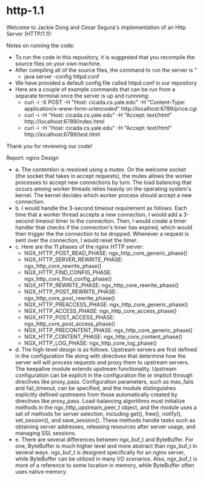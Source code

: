 # http-1.1

Welcome to Jackie Dong and Cesar Segura's implementation of an Http Server (HTTP/1.1)!

Notes on running the code:

- To run the code in this repository, it is suggested that you recompile the source files on your own machine.
- After compiling all of the source files, the command to run the server is "
    - java server -config httpd.conf
- We have provided a default config file called httpd.conf in our repository
- Here are a couple of example commands that can be run from a separate terminal once the server is up and runnning:
    - curl -i -X POST -H "Host: cicada.cs.yale.edu" -H "Content-Type: application/x-www-form-urlencoded" http://localhost:6789/price.cgi
    - curl -i -H "Host: cicada.cs.yale.edu" -H "Accept: text/html" http://localhost:6789/index.html
    - curl -i -H "Host: cicada.cs.yale.edu" -H "Accept: text/html" http://localhost:6789/test.html
      
Thank you for reviewing our code!

Report: nginx Design
- a. The contention is resolved using a mutex. On the welcome socket (the socket that takes in accept requests), the mutex allows the worker processes to accept new connections by turn. The load balancing that occurs among worker threads relies heavily on the operating system's kernel. The kernel decides which worker process should accept a new connection. 
- b. I would handle the 3-second timeout requirement as follows. Each time that a worker thread accepts a new connection, I would add a 3-second timeout timer to the connection. Then, I would create a timer handler that checks if the connection's timer has expired, which would then trigger the the connection to be dropped. Whenever a request is sent over the connection, I would reset the timer. 
- c. Here are the 11 phases of the nginx HTTP server:
    - NGX_HTTP_POST_READ_PHASE: ngx_http_core_generic_phase() 
    - NGX_HTTP_SERVER_REWRITE_PHASE: ngx_http_core_rewrite_phase()
    - NGX_HTTP_FIND_CONFIG_PHASE: ngx_http_core_find_config_phase()
    - NGX_HTTP_REWRITE_PHASE: ngx_http_core_rewrite_phase()
    - NGX_HTTP_POST_REWRITE_PHASE: ngx_http_core_post_rewrite_phase()
    - NGX_HTTP_PREACCESS_PHASE: ngx_http_core_generic_phase()
    - NGX_HTTP_ACCESS_PHASE: ngx_http_core_access_phase()
    - NGX_HTTP_POST_ACCESS_PHASE: ngx_http_core_post_access_phase()
    - NGX_HTTP_PRECONTENT_PHASE: ngx_http_core_generic_phase()
    - NGX_HTTP_CONTENT_PHASE: ngx_http_core_content_phase()
    - NGX_HTTP_LOG_PHASE: ngx_http_core_log_phase()
- d. The high-level design is as follows. Upstream servers are first defined in the configuration file along with directives that determine how the server will will process requests and proxy them to upstream servers. The keepalive module extends upstream functionality. Upstream configuration can be explicit in the configuration file or implicit through directives like proxy_pass. Configuration parameters, such as max_fails and fail_timeout, can be specified, and the module distinguishes explicitly defined upstreams from those automatically created by directives like proxy_pass. Load-balancing algorithms must initialize methods in the ngx_http_upstream_peer_t object, and the module uses a set of methods for server selection, including get(), free(), notify(), set_session(), and save_session(). These methods handle tasks such as obtaining server addresses, releasing resources after server usage, and managing SSL sessions.
- e. There are several differences between ngx_buf_t and ByteBuffer. For one, ByteBuffer is much higher level and more abstract than ngx_buf_t in several ways. ngx_buf_t is designed specifically for an nginx server, while ByteBuffer can be utilized in many I/O scenarios. Also, ngx_buf_t is more of a reference to some location in memory, while ByteBuffer often uses native memory. 
